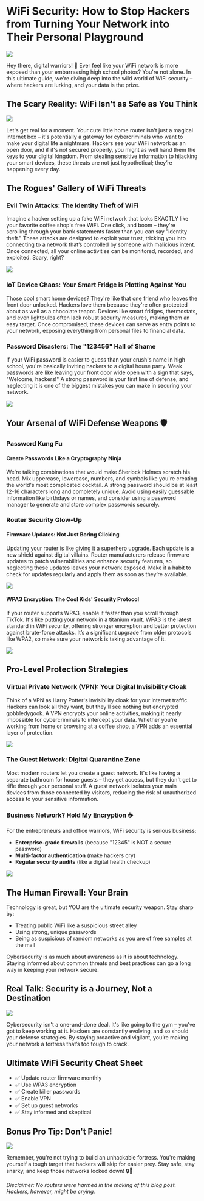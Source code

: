 # WiFi Security: How to Stop Hackers from Turning Your Network into Their Personal Playground

![](https://raw.githubusercontent.com/seedon198/seedon198.github.io/refs/heads/master/static/media/blogs/wifisec/intro.png)  

Hey there, digital warriors! 👋 Ever feel like your WiFi network is more exposed than your embarrassing high school photos? You're not alone. In this ultimate guide, we're diving deep into the wild world of WiFi security – where hackers are lurking, and your data is the prize.

## The Scary Reality: WiFi Isn't as Safe as You Think

![](https://raw.githubusercontent.com/seedon198/seedon198.github.io/refs/heads/master/static/media/blogs/wifisec/pika.png)  

Let's get real for a moment. Your cute little home router isn't just a magical internet box – it's potentially a gateway for cybercriminals who want to make your digital life a nightmare. Hackers see your WiFi network as an open door, and if it's not secured properly, you might as well hand them the keys to your digital kingdom. From stealing sensitive information to hijacking your smart devices, these threats are not just hypothetical; they’re happening every day.

## The Rogues' Gallery of WiFi Threats

### Evil Twin Attacks: The Identity Theft of WiFi

Imagine a hacker setting up a fake WiFi network that looks EXACTLY like your favorite coffee shop's free WiFi. One click, and boom – they're scrolling through your bank statements faster than you can say "identity theft." These attacks are designed to exploit your trust, tricking you into connecting to a network that’s controlled by someone with malicious intent. Once connected, all your online activities can be monitored, recorded, and exploited. Scary, right?

![](https://raw.githubusercontent.com/seedon198/seedon198.github.io/refs/heads/master/static/media/blogs/wifisec/evil.png)  

### IoT Device Chaos: Your Smart Fridge is Plotting Against You

Those cool smart home devices? They're like that one friend who leaves the front door unlocked. Hackers love them because they're often protected about as well as a chocolate teapot. Devices like smart fridges, thermostats, and even lightbulbs often lack robust security measures, making them an easy target. Once compromised, these devices can serve as entry points to your network, exposing everything from personal files to financial data.

### Password Disasters: The "123456" Hall of Shame

If your WiFi password is easier to guess than your crush's name in high school, you're basically inviting hackers to a digital house party. Weak passwords are like leaving your front door wide open with a sign that says, "Welcome, hackers!" A strong password is your first line of defense, and neglecting it is one of the biggest mistakes you can make in securing your network.

![](https://raw.githubusercontent.com/seedon198/seedon198.github.io/refs/heads/master/static/media/blogs/wifisec/pass.png)  

## Your Arsenal of WiFi Defense Weapons 🛡️

### Password Kung Fu

#### Create Passwords Like a Cryptography Ninja

We're talking combinations that would make Sherlock Holmes scratch his head. Mix uppercase, lowercase, numbers, and symbols like you're creating the world's most complicated cocktail. A strong password should be at least 12-16 characters long and completely unique. Avoid using easily guessable information like birthdays or names, and consider using a password manager to generate and store complex passwords securely.

### Router Security Glow-Up

#### Firmware Updates: Not Just Boring Clicking

Updating your router is like giving it a superhero upgrade. Each update is a new shield against digital villains. Router manufacturers release firmware updates to patch vulnerabilities and enhance security features, so neglecting these updates leaves your network exposed. Make it a habit to check for updates regularly and apply them as soon as they’re available.

![](https://raw.githubusercontent.com/seedon198/seedon198.github.io/refs/heads/master/static/media/blogs/wifisec/firm.png)  

#### WPA3 Encryption: The Cool Kids' Security Protocol

If your router supports WPA3, enable it faster than you scroll through TikTok. It's like putting your network in a titanium vault. WPA3 is the latest standard in WiFi security, offering stronger encryption and better protection against brute-force attacks. It’s a significant upgrade from older protocols like WPA2, so make sure your network is taking advantage of it.

![](https://raw.githubusercontent.com/seedon198/seedon198.github.io/refs/heads/master/static/media/blogs/wifisec/router.png)  

## Pro-Level Protection Strategies

### Virtual Private Network (VPN): Your Digital Invisibility Cloak

Think of a VPN as Harry Potter's invisibility cloak for your internet traffic. Hackers can look all they want, but they'll see nothing but encrypted gobbledygook. A VPN encrypts your online activities, making it nearly impossible for cybercriminals to intercept your data. Whether you're working from home or browsing at a coffee shop, a VPN adds an essential layer of protection.

![](https://raw.githubusercontent.com/seedon198/seedon198.github.io/refs/heads/master/static/media/blogs/wifisec/vpn.png)  

### The Guest Network: Digital Quarantine Zone

Most modern routers let you create a guest network. It's like having a separate bathroom for house guests – they get access, but they don't get to rifle through your personal stuff. A guest network isolates your main devices from those connected by visitors, reducing the risk of unauthorized access to your sensitive information.

### Business Network? Hold My Encryption ☕

For the entrepreneurs and office warriors, WiFi security is serious business:

- **Enterprise-grade firewalls** (because "12345" is NOT a secure password)
- **Multi-factor authentication** (make hackers cry)
- **Regular security audits** (like a digital health checkup)

![](https://raw.githubusercontent.com/seedon198/seedon198.github.io/refs/heads/master/static/media/blogs/wifisec/shut.png)  

## The Human Firewall: Your Brain

Technology is great, but YOU are the ultimate security weapon. Stay sharp by:

- Treating public WiFi like a suspicious street alley
- Using strong, unique passwords
- Being as suspicious of random networks as you are of free samples at the mall

Cybersecurity is as much about awareness as it is about technology. Staying informed about common threats and best practices can go a long way in keeping your network secure.

## Real Talk: Security is a Journey, Not a Destination

![](https://raw.githubusercontent.com/seedon198/seedon198.github.io/refs/heads/master/static/media/blogs/wifisec/one.png)  

Cybersecurity isn't a one-and-done deal. It's like going to the gym – you've got to keep working at it. Hackers are constantly evolving, and so should your defense strategies. By staying proactive and vigilant, you’re making your network a fortress that’s too tough to crack.

## Ultimate WiFi Security Cheat Sheet

- ✅ Update router firmware monthly
- ✅ Use WPA3 encryption
- ✅ Create killer passwords
- ✅ Enable VPN
- ✅ Set up guest networks
- ✅ Stay informed and skeptical

## Bonus Pro Tip: Don't Panic!

![](https://raw.githubusercontent.com/seedon198/seedon198.github.io/refs/heads/master/static/media/blogs/wifisec/last.png)  

Remember, you're not trying to build an unhackable fortress. You're making yourself a tough target that hackers will skip for easier prey. Stay safe, stay snarky, and keep those networks locked down! 🔒🚀

_Disclaimer: No routers were harmed in the making of this blog post. Hackers, however, might be crying._

